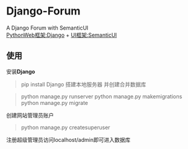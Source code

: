 # Django-Forum
A Django Forum with SemanticUI<br>
<a href='https://www.djangoproject.com/'>PythonWeb框架:Django</a> + <a href='http://www.semantic-ui.com/'>UI框架:SemanticUI</a>
## 使用
安装**Django**<br>

> pip install Django
搭建本地服务器	并创建合并数据库<br>

> python manage.py runserver
> python manage.py makemigrations
> python manage.py migrate
	
创建网站管理员账户<br>

> python manage.py createsuperuser
	
注册超级管理员访问localhost/admin即可进入数据库<br>
